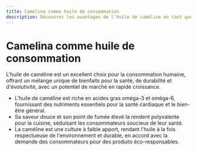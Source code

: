 ```yaml
---
title: Camelina comme huile de consommation
description: Découvrez les avantages de l'huile de caméline en tant que produit de consommation avec une demande croissante sur le marché.
---
```

# Camelina comme huile de consommation
L'huile de caméline est un excellent choix pour la consommation humaine, offrant un mélange unique de bienfaits pour la santé, de durabilité et d'évolutivité, avec un potentiel de marché en rapide croissance.

- L'huile de caméline est riche en acides gras oméga-3 et oméga-6, fournissant des nutriments essentiels pour la santé cardiaque et le bien-être général.
- Sa saveur douce et son point de fumée élevé la rendent polyvalente pour la cuisine, séduisant les consommateurs soucieux de leur santé.
- La caméline est une culture à faible apport, rendant l'huile à la fois respectueuse de l'environnement et durable, en accord avec la demande des consommateurs pour des produits éco-responsables.
